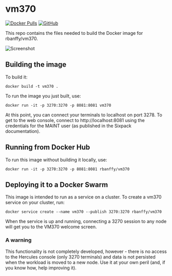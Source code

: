 # vm370

[![Docker Pulls](https://img.shields.io/docker/pulls/rbanffy/vm370.svg)](https://hub.docker.com/r/rbanffy/vm370/)
[![GitHub](https://img.shields.io/github/license/rbanffy/vm370.svg)](https://github.com/rbanffy/vm370)

This repo contains the files needed to build the Docker image for rbanffy/vm370.

![Screenshot](https://raw.githubusercontent.com/wiki/rbanffy/vm370/screenshot.png)

## Building the image

To build it:

```shell
docker build -t vm370 .
```

To run the image you just built, use:

```shell
docker run -it -p 3270:3270 -p 8081:8081 vm370
```

At this point, you can connect your terminals to localhost on port 3278. To
get to the web console, connect to http://localhost:8081 using the credentials
for the MAINT user (as published in the Sixpack documentation).

## Running from Docker Hub

To run this image without building it locally, use:

```shell
docker run -it -p 3270:3270 -p 8081:8081 rbanffy/vm370
```

## Deploying it to a Docker Swarm

This image is intended to run as a service on a cluster. To create a vm370
service on your cluster, run:

```shell
docker service create --name vm370 --publish 3270:3270 rbanffy/vm370
```

When the service is up and running, connecting a 3270 session to any node will
get you to the VM370 welcome screen.

### A warning

This functionality is not completely developed, however - there is no access
to the Hercules console (only 3270 terminals) and data is not persisted when
the workload is moved to a new node. Use it at your own peril (and, if you know
how, help improving it).
